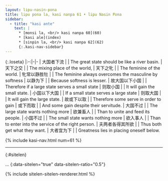 ```yaml
---
layout: lipu-nasin-pona
title: lipu pona la, kasi nanpa 61 • lipu Nasin Pona
sidebar:
  - title: "kasi ante"
    text: |
      * [monsi la, <br/> kasi nanpa 60](60)
      * [kasi ale](index)
      * [sinpin la, <br/> kasi nanpa 62](62)
      {:.kasi-nav-sidebar}
---
```


{:.loseta}
|:-:|-|-
| 大国者下流             |  | The great state should be like a river basin.
| 天下之交               |  | The mixing place of the world,
| 天下之牝               |  | The feminine of the world.
| 牝常以静胜牡           |  | The feminine always overcomes the masculine by softness
| 以静为下               |  | Because softness is lesser.
| 故大国以下小国         |  | Therefore if a large state serves a small state
| 则取小国               |  | It will gain the small state.
| 小国以下大国           |  | If a small state serves a large state
| 则取大国               |  | It will gain the large state.
| 故或下以取             |  | Therefore some serve in order to gain
| 或下而取               |  | And some gain despite their servitude.
| 大国不过               |  | The large state wants nothing more
| 欲兼畜人               |  | Than to unite and feed its people.
| 小国不过               |  | The small state wants nothing more
| 欲入事人               |  | Than to enter into the service of the right person.
| 夫两者<wbr/>各得其所欲 |  | Thus both get what they want.
| 大者宜为下             |  | Greatness lies in placing oneself below.

{% include kasi-nav.html num=61 %}

-------
{:#sitelen}

...
{:data-sitelen="true" data-sitelen-ratio="0.5"}

{% include sitelen-sitelen-renderer.html %}
